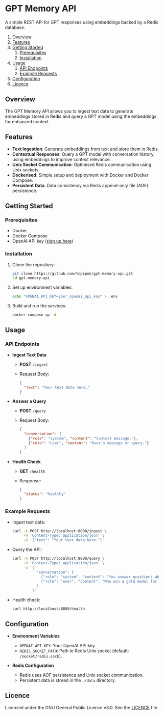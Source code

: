 # GPT Memory API

A simple REST API for GPT responses using embeddings backed by a Redis database.

1. [Overview](#overview)
2. [Features](#features)
3. [Getting Started](#getting-started)
   1. [Prerequisites](#prerequisites)
   2. [Installation](#installation)
4. [Usage](#usage)
   1. [API Endpoints](#api-endpoints)
   2. [Example Requests](#example-requests)
5. [Configuration](#configuration)
6. [Licence](#licence)

## Overview

The GPT Memory API allows you to ingest text data to generate embeddings stored in Redis and query
a GPT model using the embeddings for enhanced context.

## Features

- **Text Ingestion**: Generate embeddings from text and store them in Redis.
- **Contextual Responses**: Query a GPT model with conversation history, using embeddings to
  improve context relevance.
- **Unix Socket Communication**: Optimised Redis communication using Unix sockets.
- **Dockerised**: Simple setup and deployment with Docker and Docker Compose.
- **Persistent Data**: Data consistency via Redis append-only file (AOF) persistence.

## Getting Started

### Prerequisites

- Docker
- Docker Compose
- OpenAI API key ([sign up here](https://openai.com/))

### Installation

1. Clone the repository:

   ```bash
   git clone https://github.com/tcpipuk/gpt-memory-api.git
   cd gpt-memory-api
   ```

2. Set up environment variables:

   ```bash
   echo "OPENAI_API_KEY=your_openai_api_key" > .env
   ```

3. Build and run the services:

   ```bash
   docker-compose up -d
   ```

## Usage

### API Endpoints

- **Ingest Text Data**
  - **POST** `/ingest`
  - Request Body:

    ```json
    {
      "text": "Your text data here."
    }
    ```

- **Answer a Query**
  - **POST** `/query`
  - Request Body:

    ```json
    {
      "conversation": [
        {"role": "system", "content": "Context message."},
        {"role": "user", "content": "User's message or query."}
      ]
    }
    ```

- **Health Check**
  - **GET** `/health`
  - Response:

    ```json
    {
      "status": "healthy"
    }
    ```

### Example Requests

- Ingest text data:

  ```bash
  curl -X POST http://localhost:8080/ingest \
       -H 'Content-Type: application/json' \
       -d '{"text": "Your text data here."}'
  ```

- Query the API:

  ```bash
  curl -X POST http://localhost:8080/query \
       -H 'Content-Type: application/json' \
       -d '{
             "conversation": [
               {"role": "system", "content": "You answer questions about the 2024 Olympics."},
               {"role": "user", "content": "Who won a gold medal for curling?"}
             ]
           }'
  ```

- Health check:

  ```bash
  curl http://localhost:8080/health
  ```

## Configuration

- **Environment Variables**
  - `OPENAI_API_KEY`: Your OpenAI API key.
  - `REDIS_SOCKET_PATH`: Path to Redis Unix socket (default: `/socket/redis.sock`).

- **Redis Configuration**
  - Redis uses AOF persistence and Unix socket communication.
  - Persistent data is stored in the `./data` directory.

## Licence

Licensed under the GNU General Public Licence v3.0. See the [LICENCE](LICENCE) file.
